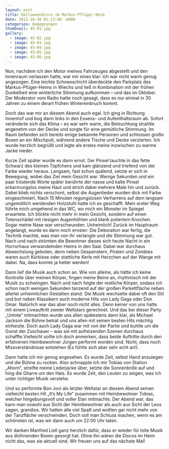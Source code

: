 ```yaml
---
layout: post
title: Halloweendisco im Markus-Pflüger-Heim
date: 2012-10-30 01:13:00 -0400
categories: begegnungen
thumbnail: 45-01.jpg
gallery:
  - image: 45-02.jpg
  - image: 45-03.jpg
  - image: 45-04.jpg
  - image: 45-05.jpg
  - image: 45-06.jpg
---
```

Nun, nachdem ich den Motor meines Fahrzeuges abgestellt und den Innenraum verlassen hatte, war mir eines klar: ich war nicht warm genug angezogen. Eine leichte Schneeschicht überdeckte den Parkplatz des Markus-Pfüger-Heims in Wiechs und ließ in Kombination mit der frühen Dunkelheit eine winterliche Stimmung aufkommen – und das im Oktober. Der Moderator vom Radio hatte noch gesagt, dass es nur einmal in 30 Jahren zu einem derart frühen Wintereinbruch kommt.

Doch das war mir an diesem Abend auch egal. Ich ging in Richtung Innenhof und bog dann links in den Essens- und Aufenthaltsraum ab. Sofort veränderte sich das Klima – es war sehr warm, die Beleuchtung strahlte angenehm von der Decke und sorgte für eine gemütliche Stimmung. Im Raum befanden sich bereits einige bekannte Personen und schlossen große Boxen an ein Mischpult, während andere Tische und Decke verzierten. Ich wurde herzlich begrüßt und legte als erstes meine inzwischen zu warme Jacke nieder.

Kurze Zeit später wurde es dann ernst. Der Pinsel tauchte in das fette Schwarz des kleinen Töpfchens und kam glänzend und triefend von der Farbe wieder heraus. Langsam, fast schon quälend, setzte er sich in Bewegung, wobei das Ziel mein Gesicht war. Wenige Sekunden und ein paar tröstende Worte später berührte der nasse und kalte Pinsel erbarmungslos meine Haut und strich dabei mehrere Male hin und zurück. Dabei blieb nichts verschont, selbst die Augenlieder wurden dick mit Farbe eingeschmiert. Nach 15 Minuten regungslosen Verharrens auf dem langsam ungemütlich werdenden Holzstuhl hatte ich es geschafft. Mein erster Weg führte mich umgehend in das WC, wo mich ein Monster im Spiegel erwartete. Ich blickte nicht mehr in mein Gesicht, sondern auf einen Totenschädel mit riesigen Augenhöhlen und blank poliertem Knochen. Sogar meine Nase war verschwunden. Unheimlich!
Zurück im Hauptraum angelangt, wurde es dann noch ernster: Die Dekoration war fertig, die Technik machte, was man von ihr verlangte und die Stimmung war gut. Nach und nach strömten die Bewohner dieses sich heute Nacht in ein Horrorhaus verwandelnden Heims in den Saal. Dabei war durchaus Abwechslung geboten, denn neben Gespenstern, Piraten und Zombies waren auch Kürbisse oder stattliche Kerle mit Herzchen auf der Wange mit dabei. Na, dass konnte ja heiter werden!

Dann lief die Musik auch schon an. Wie von alleine, als hätte ich keine Kontrolle über meinen Körper, fingen meine Beine an, rhythmisch mit der Musik zu schwingen. Nach und nach folgte der restliche Körper, sodass ich schon nach wenigen Sekunden tanzend auf der großen Parkettfläche neben allerlei unheimlichen Gestalten stand. Die Musik wechselte dabei oft den Stil und bot neben Klassikern auch moderne Hits von Lady Gaga oder Don Omar.
Natürlich war das aber noch nicht alles. Denn keiner von uns hatte mit einem Liveauftritt zweier Weltstars gerechnet. Und das bei dieser Party „Untote“ mitmachten wurde uns allen spätestens dann klar, als Michael Jackson die Bühne betrat und uns allen mit seinen besten Hits mächtig einheizte. Doch auch Lady Gaga war mit von der Partie und buhlte um die Gunst der Zuschauer – was sie mit aufreizenden Szenen durchaus schaffte.Vielleicht sollte ich doch anmerken, dass beide Auftritte durch den erfahrenen Heimbewohner Jürgen performt worden sind. Nicht, dass noch Missverständnisse entstehen (Es fühlte sich aber sehr echt an!).

Dann hatte ich mir genug angesehen. Es wurde Zeit, selbst Hand anzulegen und die Bühne zu rocken. Also schnappte ich mir Tobias von Station „Ahorn“, streifte meine Lederjacke über, setzte die Sonnenbrille auf und hing die Gitarre um den Hals. Es wurde Zeit, den Leuten zu zeigen, was ich unter richtiger Musik verstehe.

Und so performte Bon Jovi als letzter Weltstar an diesem Abend seinen vielleicht besten Hit „It’s My Life“ zusammen mit Heimbewohner Tobias, welcher hingebungsvoll und voller Elan mitmachte. Der Abend war, das kann man sowohl aus Sicht der Heimbewohner als auch aus Sicht der Leos sagen, grandios. Wir hatten alle viel Spaß und wollten gar nicht mehr von der Tanzfläche verschwinden. Doch soll man Schluss machen, wenn es am schönsten ist, was wir dann auch um 22:00 Uhr taten.

Wir danken Manfred Listl ganz herzlich dafür, dass er wieder für tolle Musik aus dröhnenden Boxen gesorgt hat. Ohne ihn wären die Discos im Heim nicht das, was sie aktuell sind. Wir freuen uns auf das nächste Mal!